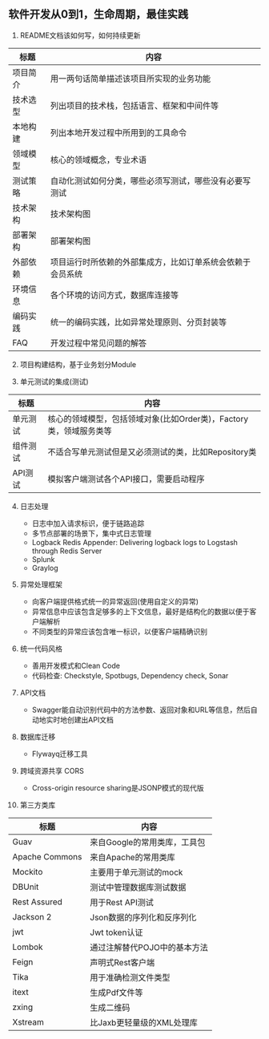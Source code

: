 ## 软件开发从0到1，生命周期，最佳实践

1. README文档该如何写，如何持续更新

| 标题    | 内容                             | 
|-------|--------------------------------|
| 项目简介  | 用一两句话简单描述该项目所实现的业务功能           |
| 技术选型  | 列出项目的技术栈，包括语言、框架和中间件等          |
| 本地构建  | 列出本地开发过程中所用到的工具命令              |
| 领域模型  | 核心的领域概念，专业术语                   |
| 测试策略  | 自动化测试如何分类，哪些必须写测试，哪些没有必要写测试    |
| 技术架构  | 技术架构图                          |
| 部署架构  | 部署架构图                          |
| 外部依赖  | 项目运行时所依赖的外部集成方，比如订单系统会依赖于会员系统  |
| 环境信息  | 各个环境的访问方式，数据库连接等               |
| 编码实践  | 统一的编码实践，比如异常处理原则、分页封装等         |
| FAQ   | 开发过程中常见问题的解答                   |

2. 项目构建结构，基于业务划分Module

3. 单元测试的集成(测试)

| 标题    | 内容                                |
|-----------|------------------------------------------|
| 单元测试    | 核心的领域模型，包括领域对象(比如Order类)，Factory类，领域服务类等 |
| 组件测试 | 不适合写单元测试但是又必须测试的类，比如Repository类          |
| API测试 | 模拟客户端测试各个API接口，需要启动程序                    |

4. 日志处理
    - 日志中加入请求标识，便于链路追踪
    - 多节点部署的场景下，集中式日志管理
    - Logback Redis Appender: Delivering logback logs to Logstash through Redis Server
    - Splunk
    - Graylog

5. 异常处理框架
    - 向客户端提供格式统一的异常返回(使用自定义的异常)
    - 异常信息中应该包含足够多的上下文信息，最好是结构化的数据以便于客户端解析
    - 不同类型的异常应该包含唯一标识，以便客户端精确识别

6. 统一代码风格
    - 善用开发模式和Clean Code
    - 代码检查: Checkstyle, Spotbugs, Dependency check, Sonar

7. API文档
    - Swagger能自动识别代码中的方法参数、返回对象和URL等信息，然后自动地实时地创建出API文档

8. 数据库迁移
    - Flywayq迁移工具

9. 跨域资源共享 CORS
    - Cross-origin resource sharing是JSONP模式的现代版

10. 第三方类库

| 标题   | 内容                                |
|----------|------------------------------------------|
| Guav | 来自Google的常用类库，工具包  |
| Apache Commons | 来自Apache的常用类库 |
| Mockito | 主要用于单元测试的mock |
| DBUnit | 测试中管理数据库测试数据 |
| Rest Assured | 用于Rest API测试 |
| Jackson 2 | Json数据的序列化和反序列化 |
| jwt | Jwt token认证 |
| Lombok | 通过注解替代POJO中的基本方法 |
| Feign | 声明式Rest客户端 |
| Tika | 用于准确检测文件类型 |
| itext | 生成Pdf文件等 |
| zxing | 生成二维码 |
| Xstream | 比Jaxb更轻量级的XML处理库 |
